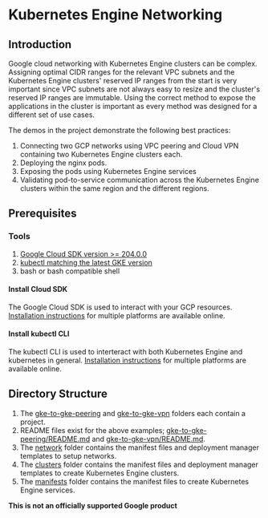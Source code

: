 # Kubernetes Engine Networking


## Introduction

Google cloud networking with Kubernetes Engine clusters can
be complex. Assigning optimal CIDR ranges for the relevant VPC subnets
and the Kubernetes Engine clusters' reserved IP ranges from the start is very important
since VPC subnets are not always easy to resize and the cluster's reserved
IP ranges are immutable. Using the correct method to expose the applications
in the cluster is important as every method was designed for a different
set of use cases.

The demos in the project demonstrate the following best practices:

1. Connecting two GCP networks using VPC peering and Cloud VPN containing two Kubernetes Engine clusters each.
1. Deploying the nginx pods.
1. Exposing the pods using Kubernetes Engine services
1. Validating pod-to-service communication across the Kubernetes Engine clusters within the same region and the different regions.

## Prerequisites

### Tools
1. [Google Cloud SDK version >= 204.0.0](https://cloud.google.com/sdk/docs/downloads-versioned-archives)
2. [kubectl matching the latest GKE version](https://kubernetes.io/docs/tasks/tools/install-kubectl/)
3. bash or bash compatible shell

#### Install Cloud SDK
The Google Cloud SDK is used to interact with your GCP resources.
[Installation instructions](https://cloud.google.com/sdk/downloads) for multiple platforms are available online.

#### Install kubectl CLI
The kubectl CLI is used to interteract with both Kubernetes Engine and kubernetes in general.
[Installation instructions](https://cloud.google.com/kubernetes-engine/docs/quickstart)
for multiple platforms are available online.

## Directory Structure
1. The [gke-to-gke-peering](gke-to-gke-peering) and [gke-to-gke-vpn](gke-to-gke-vpn) folders each contain a project.
1. README files exist for the above examples; [gke-to-gke-peering/README.md](gke-to-gke-peering/README.md) and [gke-to-gke-vpn/README.md](gke-to-gke-vpn/README.md).
1. The [network](network) folder contains the manifest files and deployment manager templates to setup networks.
1. The [clusters](clusters) folder contains the manifest files and deployment manager templates to create Kubernetes Engine clusters.
1. The [manifests](clusters) folder contains the manifest files to create Kubernetes Engine services.


**This is not an officially supported Google product**

